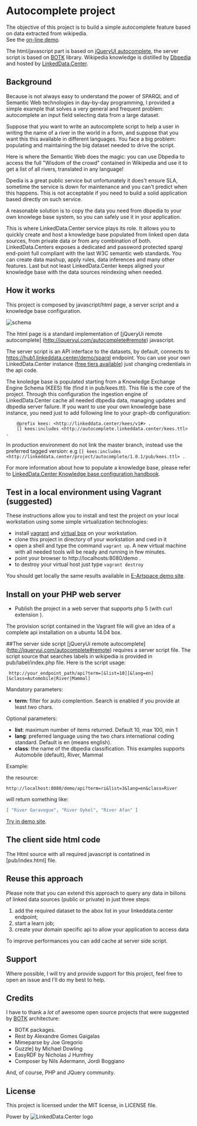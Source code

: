 # Autocomplete project

The objective of this project is to build a simple autocomplete feature based on data extracted from wikipedia.  
See the [on-line demo](http://autocomplete.linkeddata.center/).

The html/javascript part is based on [jQueryUI autocomplete](http://jqueryui.com/autocomplete/), the server script is based on [BOTK](https://github.com/linkeddatacenter/BOTK-core) library.
Wikipedia knowledge is distilled by [Dbpedia](http://dbpedia.org) and hosted by [LinkedData.Center](http://linkeddata.center/).


## Background

Because is not always easy to understand the power of SPARQL and of Semantic Web technologies in day-by-day programming, I provided a simple example that solves a 
very general and frequent problem: autocomplete an input field selecting data from a large dataset.

Suppose that you want to write an autocomplete script to help a user in writing the name of a river in the world in a form, and suppose that you want this this available in different languages. You face a big problem: populating and maintaining the big dataset needed to drive the script.
 
Here is where the Semantic Web does the magic: you can use Dbpedia to access the full "Wisdom of the crowd" contained in Wikipedia and use it
	to get a list of all rivers, translated in any language!

Dpedia is a great public service but unfortunately it does't ensure SLA, 
	sometime the service is down for maintenance and you can't predict when this happens.
	This is not acceptable if you need to build a solid application based directly on such service.

A reasonable solution is to copy the data you need from dbpedia to your own knowlege base system, so you can safely use it in your application. 

This is where LinkedData.Center service plays its role. It allows you to quickly create and host a knowledge base populated 
from linked open data sources, from private data or from any combination of both. LinkedData.Centers exposes a dedicated and password protected sparql 
end-point full compliant with the last W3C semantic web standards. You can create data mashup, apply rules, 
data inferences and many other features. Last but not least LinkedData.Center keeps aligned your knowledge 
base with the data sources reindexing when needed.

## How it works

This project is composed by javascript/html page, a server script and a knowledge base configuration.

![schema](https://www.lucidchart.com/publicSegments/view/144858c7-c4c8-4c15-90e8-19f678841c44/image.png)

The html page is a standard implementation of [jQueryUi remote autocomplete] (http://jqueryui.com/autocomplete#remote) javascript.

The  server script is an API interface to the datasets, by default, connects to  https://hub1.linkeddata.center/demo/sparql endpoint. 
You can use your own LinkedData.Center instance ([free tiers available](http://linkeddata.center/home/pricing#cta)) just changing credentials in the api code.

The knoledge base is populated starting from a Knowledge Exchange Engine Schema (KEES) file (find it in pub/kees.ttl). This file is the core of the project. Through this configuration the ingestion engine of LinkedData.Center cache all needed dbpedia data, managing updates and dbpedia server failure.
If you want to use your own knowledge base instance, you need just to add following line to  your  graph-db configuration:

```
	@prefix kees: <http://linkeddata.center/kees/v1#> .
	[] kees:includes <http://autocomplete.linkeddata.center/kees.ttl> .
```

In production environment do not link the master branch, instead use the preferred tagged version: e.g `[] kees:includes <http://linkeddata.center/project/autocomplete/1.0.1/pub/kees.ttl> .`

For more information about how to populate a knowledge base, please refer to [LinkedData.Center Knowledge base configuration handbook](http://linkeddata.center/help/devop/kees-profile). 

## Test in a local environment using Vagrant (suggested)

These instructions allow you to install and test the project on your local workstation using some simple virtualization technologies:

- install [vagrant](https://docs.vagrantup.com/v2/installation/) and [virtual box](https://www.virtualbox.org/) on your workstation.
- clone this project in directory of your workstation and cwd in it
- open a shell and type the command `vagrant up`. A new virtual machine with all needed tools will be ready and running in few minutes.
- point your browser to http://localhosts:8080/demo .
- to destroy your virtual host just type `vagrant destroy`

You should get locally the same results available in [E-Artspace demo site](http://autocomplete.linkeddata.center/).
 
## Install on your PHP web server

   - Publish the project in a web server that supports php 5 (with curl extension ).

The provision script contained in the Vagrant file will give an idea of a complete api installation on a ubuntu 14.04 box.

##The server side script
[jQueryUi remote autocomplete] (http://jqueryui.com/autocomplete#remote) requires a 
server script file. 
The script source that searches labels in wikipedia is provided in pub/label/index.php file. Here is the script usage:

```
 http://your_endpoint_path/api?term=[&list=10][&lang=en][&class=Automobile|River|Mammal]
```

Mandatory parameters:
  - **term**: filter for auto complention. Search is enabled if you provide at least two chars. 

Optional parameters:

  - **list**: maximum number of items returned. Default 10, max 100, min 1
  - **lang**: preferred language using the two chars international coding standard. Default is en (means english).
  - **class**: the name of the dbpedia classification. This examples supports Automobile (default), River, Mammal

Example:

the resource:

`http://localhost:8080/demo/api?term=ri&list=3&lang=en&class=River` 

will return something like:

```json
[ "River Garavogue", "River Oykel", "River Afan" ]
```

[Try in demo site](http://autocomplete.linkeddata.center/api?term=am&list=3&lang=en).

## The client side html code
The Html source with all required javascript is contatined in [pub/index.html] file.

## Reuse this approach
Please note that you can extend this approach to query any data in billons of linked data sources
(public or private) in just three steps:

 1. add the required dataset to the abox list in your linkeddata.center endpoint;
 2. start a learn job; 
 3. create your domain specific api to allow your application to access data
 
 To improve performances you can add cache at server side script.

## Support
Where possible, I will try and provide support for this project, feel free to open an issue and I'll do my best to help.

## Credits
I have to thank a *lot* of awesome open source projects that were suggested by [BOTK](http://ontology.it/tools/botk) architecture:

 - BOTK  packages.
 - Rest by Alexandre Gomes Gaigalas
 - Mimeparse by Joe Gregorio
 - Guzzle] by Michael Dowling
 - EasyRDF by Nicholas J Humfrey
 - Composer by Nils Adermann, Jordi Boggiano
 
And, of course, PHP and JQuery community.

## License
This project is licensed under the MIT license, in LICENSE file.

Power by ![LinkedData.Center logo](http://linkeddata.center/resources/v4/logo/Logo-colori-trasp_oriz-640x220.png)
